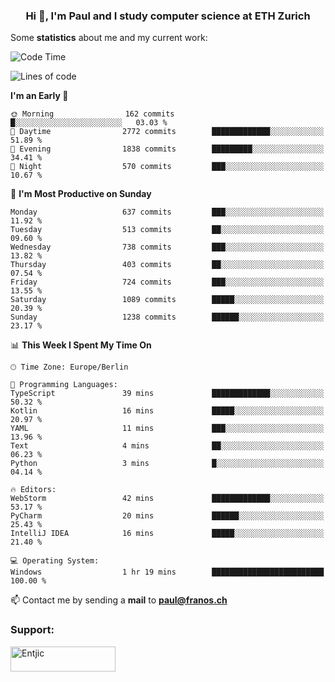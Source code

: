 <h3 align="center">Hi 👋, I'm Paul and I study computer science at ETH Zurich</h3>


Some **statistics** about me and my current work:

<!--START_SECTION:waka-->
![Code Time](http://img.shields.io/badge/Code%20Time-1%2C577%20hrs%2059%20mins-blue)

![Lines of code](https://img.shields.io/badge/From%20Hello%20World%20I%27ve%20Written-2.8%20million%20lines%20of%20code-blue)

**I'm an Early 🐤** 

```text
🌞 Morning                162 commits         █░░░░░░░░░░░░░░░░░░░░░░░░   03.03 % 
🌆 Daytime                2772 commits        █████████████░░░░░░░░░░░░   51.89 % 
🌃 Evening                1838 commits        █████████░░░░░░░░░░░░░░░░   34.41 % 
🌙 Night                  570 commits         ███░░░░░░░░░░░░░░░░░░░░░░   10.67 % 
```
📅 **I'm Most Productive on Sunday** 

```text
Monday                   637 commits         ███░░░░░░░░░░░░░░░░░░░░░░   11.92 % 
Tuesday                  513 commits         ██░░░░░░░░░░░░░░░░░░░░░░░   09.60 % 
Wednesday                738 commits         ███░░░░░░░░░░░░░░░░░░░░░░   13.82 % 
Thursday                 403 commits         ██░░░░░░░░░░░░░░░░░░░░░░░   07.54 % 
Friday                   724 commits         ███░░░░░░░░░░░░░░░░░░░░░░   13.55 % 
Saturday                 1089 commits        █████░░░░░░░░░░░░░░░░░░░░   20.39 % 
Sunday                   1238 commits        ██████░░░░░░░░░░░░░░░░░░░   23.17 % 
```


📊 **This Week I Spent My Time On** 

```text
🕑︎ Time Zone: Europe/Berlin

💬 Programming Languages: 
TypeScript               39 mins             █████████████░░░░░░░░░░░░   50.32 % 
Kotlin                   16 mins             █████░░░░░░░░░░░░░░░░░░░░   20.97 % 
YAML                     11 mins             ███░░░░░░░░░░░░░░░░░░░░░░   13.96 % 
Text                     4 mins              ██░░░░░░░░░░░░░░░░░░░░░░░   06.23 % 
Python                   3 mins              █░░░░░░░░░░░░░░░░░░░░░░░░   04.14 % 

🔥 Editors: 
WebStorm                 42 mins             █████████████░░░░░░░░░░░░   53.17 % 
PyCharm                  20 mins             ██████░░░░░░░░░░░░░░░░░░░   25.43 % 
IntelliJ IDEA            16 mins             █████░░░░░░░░░░░░░░░░░░░░   21.40 % 

💻 Operating System: 
Windows                  1 hr 19 mins        █████████████████████████   100.00 % 
```


<!--END_SECTION:waka-->

📫 Contact me by sending a **mail** to **paul@franos.ch**

<h3 align="left">Support:</h3>
<p><a href="https://ko-fi.com/Entjic"> <img align="left" src="https://cdn.ko-fi.com/cdn/kofi3.png?v=3" height="40" width="168" alt="Entjic" /></a></p>
